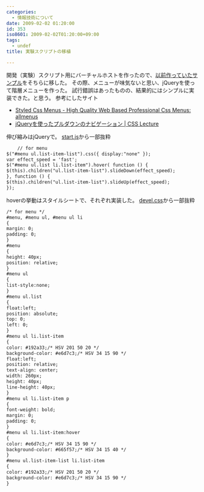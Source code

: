 ```yaml
---
categories:
  - 情報技術について
date: 2009-02-02 01:20:00
id: 353
iso8601: 2009-02-02T01:20:00+09:00
tags:
  - undef
title: 実験スクリプトの移植

---
```


<p>開発（実験）スクリプト用にバーチャルホストを作ったので、<a href="http://www.nqou.net">以前作っていたサンプル</a>をそちらに移した。
その際、メニューが味気ないと思い、jQueryを使って階層メニューを作った。
試行錯誤はあったものの、結果的にはシンプルに実装できた。と思う。
参考にしたサイト</p>

<ul>
<li><a href="http://www.styledmenus.com/search/label/allmenus">Styled Css Menus - High Quality Web Based Professional Css Menus: allmenus</a></li>
<li><a href="http://www.css-lecture.com/log/javascript/009.html">jQueryを使ったプルダウンのナビゲーション | CSS Lecture</a></li>
</ul>

<p>
伸び縮みはjQueryで。
<a href="http://www.nqou.net">start.js</a>から一部抜粋</p>

```default
    // for menu
$("#menu ul.list-item-list").css({ display:"none" });
var effect_speed = 'fast';
$("#menu ul.list li.list-item").hover( function () {
$(this).children("ul.list-item-list").slideDown(effect_speed);
}, function () {
$(this).children("ul.list-item-list").slideUp(effect_speed);
});
```

<p>hoverの挙動はスタイルシートで、それぞれ実装した。
<a href="http://www.nqou.net">devel.css</a>から一部抜粋</p>

```default
/* for menu */
#menu, #menu ul, #menu ul li
{
margin: 0;
padding: 0;
}
#menu
{
height: 40px;
position: relative;
}
#menu ul
{
list-style:none;
}
#menu ul.list
{
float:left;
position: absolute;
top: 0;
left: 0;
}
#menu ul li.list-item
{
color: #192a33;/* HSV 201 50 20 */
background-color: #e6d7c3;/* HSV 34 15 90 */
float:left;
position: relative;
text-align: center;
width: 260px;
height: 40px;
line-height: 40px;
}
#menu ul li.list-item p
{
font-weight: bold;
margin: 0;
padding: 0;
}
#menu ul li.list-item:hover
{
color: #e6d7c3;/* HSV 34 15 90 */
background-color: #665f57;/* HSV 34 15 40 */
}
#menu ul.list-item-list li.list-item
{
color: #192a33;/* HSV 201 50 20 */
background-color: #e6d7c3;/* HSV 34 15 90 */
}
```
    	